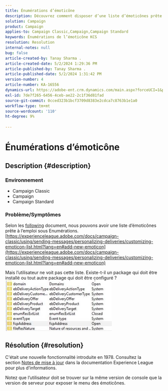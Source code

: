 ```yaml
---
title: Énumérations d’émoticône
description: Découvrez comment disposer d’une liste d’émoticônes prête à l’emploi sous Enumérations.
solution: Campaign
product: Campaign
applies-to: Campaign Classic,Campaign,Campaign Standard
keywords: Énumérations de l’émoticône KCS
resolution: Resolution
internal-notes: null
bug: false
article-created-by: Tanay Sharma .
article-created-date: 5/2/2024 1:29:36 PM
article-published-by: Tanay Sharma .
article-published-date: 5/2/2024 1:31:42 PM
version-number: 4
article-number: KA-16556
dynamics-url: https://adobe-ent.crm.dynamics.com/main.aspx?forceUCI=1&pagetype=entityrecord&etn=knowledgearticle&id=c8943000-8808-ef11-9f8a-6045bd026dc7
exl-id: 7de7f265-6456-4ceb-ae22-2c1f36d81fad
source-git-commit: 0cced323b1bcf3709d8383e2cdca7c8763b1e1a0
workflow-type: tm+mt
source-wordcount: '110'
ht-degree: 9%

---
```


# Énumérations d’émoticône

## Description {#description}


### <b>Environnement</b>

- Campaign Classic
- Campaign
- Campaign Standard




### <b>Problème/Symptômes</b>

Selon les [following](https://experienceleague.adobe.com/docs/campaign-classic/using/sending-messages/personalizing-deliveries/customizing-emoticon-list.html?lang=en#add-new-emoticon) document, nous pouvons avoir une liste d’émoticônes prête à l’emploi sous Enumérations.
[https://experienceleague.adobe.com/docs/campaign-classic/using/sending-messages/personalizing-deliveries/customizing-emoticon-list.html?lang=en#add-new-emoticon](https://experienceleague.adobe.com/docs/campaign-classic/using/sending-messages/personalizing-deliveries/customizing-emoticon-list.html?lang=en#add-new-emoticon)

Mais l’utilisateur ne voit pas cette liste. Existe-t-il un package qui doit être installé ou tout autre package qui doit être configuré ?
![](assets/___c9943000-8808-ef11-9f8a-6045bd026dc7___.jpeg)


## Résolution {#resolution}


C&#39;était une nouvelle fonctionnalité introduite en 1978. Consultez la section [Notes de mise à jour](https://experienceleague.adobe.com/docs/campaign-classic/using/release-notes/previous-releases/release--20-2.html?lang=en#release-20-2-1-build-9178) dans la documentation Experience League pour plus d’informations.

Notez que l’utilisateur doit se trouver sur la même version de console que la version de serveur pour exposer le menu des émoticônes.
